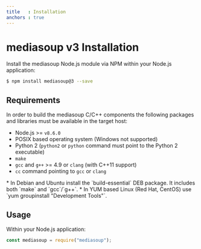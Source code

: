 ```yaml
---
title   : Installation
anchors : true
---
```



# mediasoup v3 Installation

Install the mediasoup Node.js module via NPM within your Node.js application:

```bash
$ npm install mediasoup@3 --save
```


## Requirements

In order to build the mediasoup C/C++ components the following packages and libraries must be available in the target host:

* Node.js >= `v8.6.0`
* POSIX based operating system (Windows not supported)
* Python 2 (`python2` or `python` command must point to the Python 2 executable)
* `make`
* `gcc` and `g++` >= 4.9 or `clang` (with C++11 support)
* `cc` command pointing to `gcc` or `clang`

<div markdown="1" class="note">
* In Debian and Ubuntu install the `build-essential` DEB package. It includes both `make` and `gcc`/`g++`.
* In YUM based Linux (Red Hat, CentOS) use `yum groupinstall "Development Tools"`.
</div>


## Usage

Within your Node.js application:

```javascript
const mediasoup = require("mediasoup");
```
